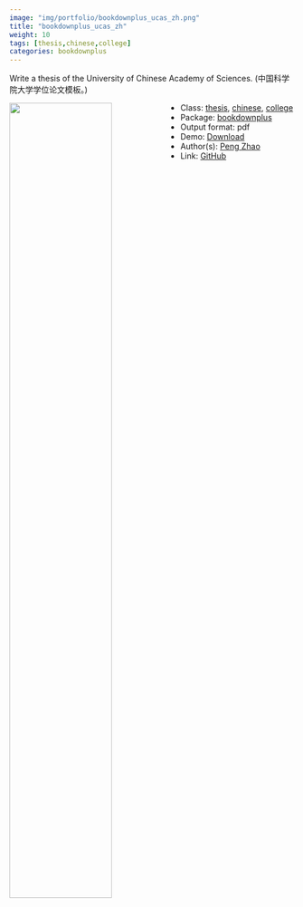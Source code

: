 ```yaml
---
image: "img/portfolio/bookdownplus_ucas_zh.png"
title: "bookdownplus_ucas_zh"
weight: 10
tags: [thesis,chinese,college]
categories: bookdownplus
---
```


Write a thesis of the University of Chinese Academy of Sciences. (中国科学院大学学位论文模板。)

<!--more-->

<a href="../../img/portfolio/bookdownplus_ucas_zh.png"><img class = "jf-image-shadow" src="../../img/portfolio/bookdownplus_ucas_zh.png" style="display: block; margin: auto;" width="60%"  align="left"></a>

- Class: [thesis](../../tags/thesis), [chinese](../../tags/chinese), [college](../../tags/college)
- Package: [bookdownplus](bookdownplus)
- Output format: pdf
- Demo: [Download](https://pzhaonet.github.io/bookdownplus/inst2/ucas_zh/showcase/ucas_zh.pdf)
- Author(s): [Peng Zhao](https://pzhao.org)
- Link: [GitHub](https://github.com/pzhaonet/bookdownplus)


